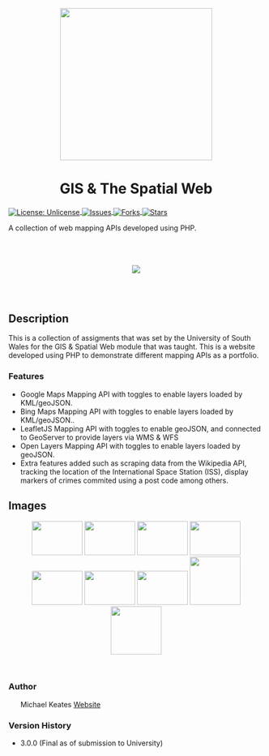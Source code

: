 <p align="center">
  <img src="https://repository-images.githubusercontent.com/651645413/e828c3ae-8acb-4244-9f4c-30fe5023fa1d" width="300px" height="300px"/>
</p>
<h1 align="center">GIS & The Spatial Web</h1>

  <a href="http://unlicense.org/">
    <img align="center" src="https://img.shields.io/badge/license-Unlicense-blue.svg" alt="License: Unlicense" />
  </a>
  
  <a href="https://github.com/michaelkeates/gisthespatialweb/issues">
    <img align="center" src="https://img.shields.io/github/issues/michaelkeates/gisthespatialweb.svg" alt="Issues" />
  </a>
  
  <a href="https://github.com/michaelkeates/gisthespatialweb/fork">
    <img align="center" src="https://img.shields.io/github/forks/michaelkeates/gisthespatialweb.svg" alt="Forks" />
  </a>
  
  <a href="https://github.com/michaelkeates/gisthespatialweb">
    <img align="center" src="https://img.shields.io/github/stars/michaelkeates/gisthespatialweb.svg" alt="Stars" />
  </a>

A collection of web mapping APIs developed using PHP.
<br></br>
<br></br>
<p align="center">
  <img src="https://blog.michaelkeates.co.uk/wp-content/uploads/2023/06/Screenshot-2023-06-09-at-17.49.49.jpeg" width"140px"/>
</p>
<br></br>
<h2 align="left">Description</h1>

This is a collection of assigments that was set by the University of South Wales for the GIS & Spatial Web module that was taught. This is a website developed using PHP to demonstrate different mapping APIs as a portfolio.

<h3 align="left">Features</h3>
<ul>
<li>Google Maps Mapping API with toggles to enable layers loaded by KML/geoJSON.</li>
<li>Bing Maps Mapping API with toggles to enable layers loaded by KML/geoJSON..</li>
<li>LeafletJS Mapping API with toggles to enable geoJSON, and connected to GeoServer to provide layers via WMS & WFS</li>
<li>Open Layers Mapping API with toggles to enable layers loaded by geoJSON.</li>
<li>Extra features added such as scraping data from the Wikipedia API, tracking the location of the International Space Station (ISS), display markers of crimes commited using a post code among others.</li>
</ul>

<h2 align="left">Images</h1>

<p align="center">
  <img src="https://blog.michaelkeates.co.uk/wp-content/uploads/2023/06/Screenshot-2023-06-09-at-17.46.54.jpeg" width="100px" height="67px"/>
  <img src="https://blog.michaelkeates.co.uk/wp-content/uploads/2023/06/Screenshot-2023-06-09-at-17.47.16.jpeg" width="100px" height="67px"/>
  <img src="https://blog.michaelkeates.co.uk/wp-content/uploads/2023/06/Screenshot-2023-06-09-at-17.48.27.jpeg" width="100px" height="67px"/>
  <img src="https://blog.michaelkeates.co.uk/wp-content/uploads/2023/06/Screenshot-2023-06-09-at-17.48.53.jpeg" width="100px" height="67px"/>
  <img src="https://blog.michaelkeates.co.uk/wp-content/uploads/2023/06/Screenshot-2023-06-09-at-17.49.09.jpeg" width="100px" height="67px"/>
  <img src="https://blog.michaelkeates.co.uk/wp-content/uploads/2023/06/Screenshot-2023-06-09-at-17.49.49.jpeg" width="100px" height="67px"/>
  <img src="https://blog.michaelkeates.co.uk/wp-content/uploads/2023/06/Screenshot-2023-06-09-at-17.50.20.jpeg" width="100px" height="67px"/>
  <img src="https://blog.michaelkeates.co.uk/wp-content/uploads/2023/06/Screenshot-2023-06-09-at-17.51.05.jpeg" width="100px" height="95px"/>
  <img src="https://blog.michaelkeates.co.uk/wp-content/uploads/2023/06/Screenshot-2023-06-09-at-17.52.21.jpeg" width="100px" height="95px"/>
</p>
<br>
<h3 align="left">Author</h3>
<ul>
Michael Keates <a href="https://www.michaelkeates.co.uk">Website</a>
</ul>

<h3 align="left">Version History</h3>
<ul>
<li>3.0.0 (Final as of submission to University)</li>
</ul>
